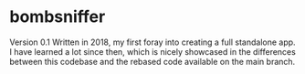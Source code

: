 # bombsniffer

Version 0.1
Written in 2018, my first foray into creating a full standalone app.
I have learned a lot since then, which is nicely showcased in the differences between this codebase and the rebased code available on the main branch.

